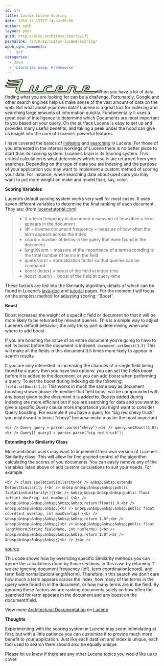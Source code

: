 ```yaml
---
id: 175
title: Custom Lucene Scoring
date: 2010-12-13T17:14:44+00:00
author: seth
layout: post
guid: http://blog.architexa.com/?p=175
permalink: /2010/12/custom-lucene-scoring/
wpbb_sync_comments:
  - 'yes'
categories:
  - Java
  - 'Libraries &amp; Frameworks'
---
```

<!--S-ButtonZ 1.1.5 Start-->

<div style="float: left; width: 42px; padding-right: 10px; margin: 0 -52px 0 0; position: relative; left: -62px; top: 8px">
</div>

<!--S-ButtonZ 1.1.5 End-->

[<img class="alignright size-full wp-image-166" title="lucene_green_300" src="/assets/uploads/2010/11/lucene_green_300.gif" alt="" width="300" height="46" />](http://lucene.apache.org/)When you have a lot of data, finding what you are looking for can be a challenge. Fortunately, Google and other search engines help us make sense of the vast amount of data on the web. But what about your own data? Lucene is a great tool for indexing and searching large amounts of information quickly. Fundamentally it uses a great deal of intelligence to determine which Documents are most important to you based on your query. On the surface Lucene is easy to set up and provides many useful benefits, and taking a peek under the hood can give us insight into the core of Lucene&#8217;s powerful features.

I have covered the basics of [indexing](http://blog.architexa.com/2010/11/getting-started-with-lucene-creating-an-index/) and [searching](http://blog.architexa.com/2010/12/getting-started-with-lucene-searching-your-index/) in Lucene. For those of you interested in the internal workings of Lucene there is no better place to start than its scoring system. Lucene&#8217;s brain is its Scoring system. This critical calculation is what determines which results are returned from your searches. Depending on the type of data you are indexing and the purpose of your application you may want to implement a custom method of scoring your data. For instance, when searching data about used cars you may want to put more weight on make and model than, say, color.

<!--more-->

**Scoring Variables**

Lucene&#8217;s default scoring system works very well for most cases. It uses seven different variables to determine the final ranking of each document. They are: (from [lucenetutorial.com](http://www.lucenetutorial.com/advanced-topics/scoring.html))

>   * tf = term frequency in document = measure of how often a term appears in the document
>   * idf = inverse document frequency = measure of how often the term appears across the index
>   * coord = number of terms in the query that were found in the document
>   * lengthNorm = measure of the importance of a term according to the total number of terms in the field
>   * queryNorm = normalization factor so that queries can be compared
>   * boost (index) = boost of the field at index-time
>   * boost (query) = boost of the field at query-time

These factors are fed into the Similarity algorithm, details of which can be found in Lucene&#8217;s [java-doc](http://lucene.apache.org/java/3_0_0/api/core/org/apache/lucene/search/Similarity.html) and [tutorial](http://lucene.apache.org/java/3_0_0/scoring.html) pages. For the moment I will focus on the simplest method for adjusting scoring: &#8220;Boost&#8221;.

**Boost**
  
Boost increases the weight of a specific field or document so that it will be more likely to be returned by relevant queries. This is a simple way to adjust Lucene&#8217;s default behavior; the only tricky part is determining when and where to add boost.

If you are boosting the value of an entire document you&#8217;re going to have to set its boost before the document is indexed. `document.setBoost(3.5)` This will make all the fields in this document 3.5 times more likely to appear in search results.

If you are only interested in increasing the chances of a single field being found by a query then you have two options: you can set the fields boost before it is added to the document, or you can add boost when performing a query. To set the boost during indexing do the following: `field.setBoost(1.4)` This works in much the same way as document boosting shown above. Remember that field boost will be compounded with any boost given to the document it is added to. Boosts added during indexing are more efficient but if you are searching for data and you want to give a specific Query clause more importance you might want to consider Query boosting. For example if you have a query for &#8220;big red chevy truck&#8221; you might want to boost &#8220;chevy&#8221; because make may be the most important.
  
`<br />
Query query = parser.parse("chevy");<br />
query.setBoost(2.0);<br />
Query[] query2 = parser.parse("big red truck");`

**Extending the Similarity Class**

More ambitious users may want to implement their own version of Lucene&#8217;s Similarity class. This will allow for fine grained control of the algorithm calculating the scores of you documents. You can easily remove any of the variables listed above or add custom calculations to suit your needs. For example:

`<br />
class IsolationSimilarity<br />
&nbsp;&nbsp;extends DefaultSimilarity {<br />
&nbsp;&nbsp;&nbsp;&nbsp;public IsolationSimilarity(){}<br />
&nbsp;&nbsp;&nbsp;&nbsp;public float idf(int docFreq, int numDocs) {<br />
&nbsp;&nbsp;&nbsp;&nbsp;&nbsp;&nbsp;return(float)1.0;<br />
&nbsp;&nbsp;&nbsp;&nbsp;}<br />
&nbsp;&nbsp;&nbsp;&nbsp;public float coord(int overlap, int maxOverlap) {<br />
&nbsp;&nbsp;&nbsp;&nbsp;&nbsp;&nbsp;return 1.0f;<br />
&nbsp;&nbsp;&nbsp;&nbsp;}<br />
&nbsp;&nbsp;&nbsp;&nbsp;public float lengthNorm(String fieldName, int numTerms) {<br />
&nbsp;&nbsp;&nbsp;&nbsp;&nbsp;&nbsp;return 1.0f;<br />
&nbsp;&nbsp;&nbsp;&nbsp;}<br />
}<br />
` 
  
[source](http://www.wortcook.com/pdf/lucene-ranking.pdf)

This code shows how by overriding specific Similarity methods you can ignore the calculations done by those sections. In this case by returning &#8216;1&#8217; we are ignoring document frequency (idf), term coordination(coord), and term field normalization(lengthNorm). Therefore in this search we don&#8217;t care how much a term appears across the index, how many of the terms in the query were found in in the document, or how many terms are in the field. By ignoring these factors we are ranking documents solely on how often the searched for term appears in the document and any boost on the document/field.

  
<span>View more <a target='_blank' href='http://www.codemaps.org'>Architectural Documentation</a> on <a target='_blank' href='http://www.codemaps.org/s/Lucene'>Lucene</a></span>

**Thoughts**

Experimenting with the scoring system in Lucene may seem intimidating at first, but with a little patience you can customize it to provide much more benefit to your application. Just like each data set and index is unique, each tool used to search them should also be equally unique.

Please let us know if there are any other Lucene topics you would like us to cover.

<div style="clear:both;">
  &nbsp;
</div>